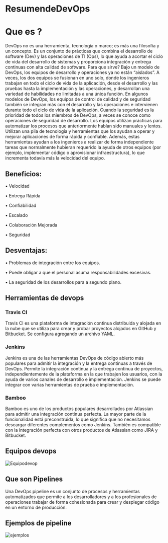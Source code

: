 # ResumendeDevOps

# Que es ?
DevOps no es una herramienta, tecnología o marco; es más una filosofía y un concepto. Es un conjunto de prácticas que combina el desarrollo de software (Dev) y las operaciones de TI (Ops), lo que ayuda a acortar el ciclo de vida del desarrollo de sistemas y proporciona integración y entrega continuas con alta calidad de software.
Para que sirve?
Bajo un modelo de DevOps, los equipos de desarrollo y operaciones ya no están “aislados”. A veces, los dos equipos se fusionan en uno solo, donde los ingenieros trabajan en todo el ciclo de vida de la aplicación, desde el desarrollo y las pruebas hasta la implementación y las operaciones, y desarrollan una variedad de habilidades no limitadas a una única función.
En algunos modelos de DevOps, los equipos de control de calidad y de seguridad también se integran más con el desarrollo y las operaciones e intervienen durante todo el ciclo de vida de la aplicación. Cuando la seguridad es la prioridad de todos los miembros de DevOps, a veces se conoce como operaciones de seguridad de desarrollo.
Los equipos utilizan prácticas para automatizar los procesos que anteriormente habían sido manuales y lentos. Utilizan una pila de tecnología y herramientas que los ayudan a operar y mejorar aplicaciones de forma rápida y confiable. Además, estas herramientas ayudan a los ingenieros a realizar de forma independiente tareas que normalmente hubieran requerido la ayuda de otros equipos (por ejemplo, implementar código o aprovisionar infraestructura), lo que incrementa todavía más la velocidad del equipo.

## Beneficios:
•	Velocidad

•	Entrega Rápida

•	Confiabilidad

•	Escalado

•	Colaboración Mejorada

•	Seguridad
## Desventajas:
•	Problemas de integración entre los equipos.

•	Puede obligar a que el personal asuma responsabilidades excesivas.

•	La seguridad de los desarrollos para a segundo plano.

## Herramientas de devops
### Travis CI

Travis CI es una plataforma de integración continua distribuida y alojada en la nube que se utiliza para crear y probar proyectos alojados en GitHub y Bitbucket. Se configura agregando un archivo YAML.

### Jenkins

Jenkins es una de las herramientas DevOps de código abierto más populares para admitir la integración y la entrega continuas a través de DevOps.
Permite la integración continua y la entrega continua de proyectos, independientemente de la plataforma en la que trabajen los usuarios, con la ayuda de varios canales de desarrollo e implementación. Jenkins se puede integrar con varias herramientas de prueba e implementación.

### Bamboo

Bamboo es uno de los productos populares desarrollados por Atlassian para admitir una integración continua perfecta.
La mayor parte de la funcionalidad está preconstruida, lo que significa que no necesitamos descargar diferentes complementos como Jenkins. También es compatible con la integración perfecta con otros productos de Atlassian como JIRA y Bitbucket.

## Equipos devops

![Equipodevop](https://user-images.githubusercontent.com/58493019/230983483-8bd4e6cd-a6a1-4c61-905e-59c9445df3da.png)

 
## Que son Pipelines

Una DevOps pipeline es un conjunto de procesos y herramientas automatizados que permite a los desarrolladores y a los profesionales de operaciones trabajar de forma cohesionada para crear y desplegar código en un entorno de producción.


## Ejemplos de pipeline
 

![ejemplos](https://user-images.githubusercontent.com/58493019/230983632-e700a4a8-da26-4d5a-9826-53aed0b5d773.png)

